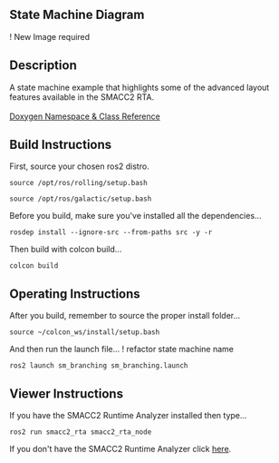  <h2>State Machine Diagram</h2>

 ! New Image required

 <h2>Description</h2> A state machine example that highlights some of the advanced layout features available in the SMACC2 RTA.<br></br>
<a href="https://robosoft-ai.github.io/SMACC2_Documentation/master/html/namespacesm__branching.html">Doxygen Namespace & Class Reference</a>

 <h2>Build Instructions</h2>

First, source your chosen ros2 distro.
```
source /opt/ros/rolling/setup.bash
```
```
source /opt/ros/galactic/setup.bash
```

Before you build, make sure you've installed all the dependencies...

```
rosdep install --ignore-src --from-paths src -y -r
```

Then build with colcon build...

```
colcon build
```
<h2>Operating Instructions</h2>
After you build, remember to source the proper install folder...

```
source ~/colcon_ws/install/setup.bash
```

And then run the launch file...
! refactor state machine name

```
ros2 launch sm_branching sm_branching.launch
```

 <h2>Viewer Instructions</h2>
If you have the SMACC2 Runtime Analyzer installed then type...

```
ros2 run smacc2_rta smacc2_rta_node
```

If you don't have the SMACC2 Runtime Analyzer click <a href="https://robosoft.ai/product-category/smacc2-runtime-analyzer/">here</a>.
